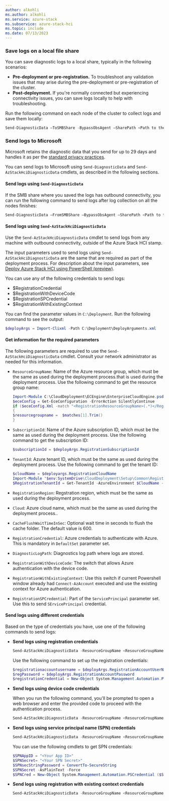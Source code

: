 ```yaml
---
author: alkohli
ms.author: alkohli
ms.service: azure-stack
ms.subservice: azure-stack-hci
ms.topic: include
ms.date: 07/13/2023
---
```


### Save logs on a local file share

You can save diagnostic logs to a local share, typically in the following scenarios:

- **Pre-deployment or pre-registration.** To troubleshoot any validation issues that may arise during the pre-deployment or pre-registration of the cluster.
- **Post-deployment.** If you're normally connected but experiencing connectivity issues, you can save logs locally to help with troubleshooting.

Run the following command on each node of the cluster to collect logs and save them locally:

```powershell
Send-DiagnosticData –ToSMBShare -BypassObsAgent –SharePath <Path to the SMB share> -ShareCredential <Crendentials to connect to the SharePath>  
```

### Send logs to Microsoft

Microsoft retains the diagnostic data that you send for up to 29 days and handles it as per the [standard privacy practices](https://privacy.microsoft.com/).

You can send logs to Microsoft using `Send-DiagnosticData` and `Send-AzStackHciDiagnosticData` cmdlets, as described in the following sections.

#### Send logs using `Send-DiagnosticData`

If the SMB share where you saved the logs has outbound connectivity, you can run the following command to send logs after log collection on all the nodes finishes:

```powershell
Send-DiagnosticData –FromSMBShare –BypassObsAgent –SharePath <Path to the SMB share> -ShareCredential <Crendentials to connect to the SharePath>
```

#### Send logs using `Send-AzStackHciDiagnosticData`

Use the `Send-AzStackHciDiagnosticData` cmdlet to send logs from any machine with outbound connectivity, outside of the Azure Stack HCI stamp.

The input parameters used to send logs using `Send-AzStackHciDiagnosticData` are the same that are required as part of the deployment process. For description about the input parameters, see [Deploy Azure Stack HCI using PowerShell (preview)](../hci/deploy/deployment-tool-powershell.md).

You can use any of the following credentials to send logs:

- $RegistrationCredential
- $RegistrationWithDeviceCode
- $RegistrationSPCredential
- $RegistrationWithExistingContext

You can find the parameter values in `C:\Deployment`. Run the following command to see the output:

```powershell
$deployArgs = Import-Clixml -Path C:\Deployment\DeployArguments.xml
```

#### Get information for the required parameters

The following parameters are required to use the `Send-AzStackHciDiagnosticData` cmdlet. Consult your network administrator as needed for this information.

- `ResourceGroupName`: Name of the Azure resource group, which must be the same as used during the deployment process.that is used during the deployment process. Use the following command to get the resource group name:

   ```powershell
   Import-Module C:\CloudDeployment\ECEngine\EnterpriseCloudEngine.psd1 -ErrorAction SilentlyContinue
   $eceConfig = Get-EceConfiguration -ErrorAction SilentlyContinue
   if ($eceConfig.Xml -match "<RegistrationResourceGroupName>(.*)</RegistrationResourceGroupName>")
   {
   $resourcegroupname =  $matches[1].Trim()
   }
   ```

- `SubscriptionId`: Name of the Azure subscription ID, which must be the same as used during the deployment process. Use the following command to get the subscription ID:

   ```powershell
   $subscriptionId = $deployArgs.RegistrationSubscriptionId
   ```

- `TenantId`: Azure tenant ID, which must be the same as used during the deployment process. Use the following command to get the tenant ID:

   ```powershell
   $cloudName = $deployargs.RegistrationCloudName
   Import-Module "$env:SystemDrive\CloudDeployment\Setup\Common\RegistrationHelpers.psm1"
   $RegistrationTenantId = Get-TenantId -AzureEnvironment $CloudName -SubscriptionId $subscriptionid
   ```

- `RegistrationRegion`: Regstration region, which must be the same as used during the deployment process.

- `Cloud`: Azure cloud name, which must be the same as used during the deployment process..

- `CacheFlushWaitTimeInSec`: Optional wait time in seconds to flush the cache folder. The default value is 600.

- `RegistrationCredential`: Azure credentials to authenticate with Azure. This is mandatory in `DefaultSet` parameter set.

- `DiagnosticLogPath`: Diagnostics log path where logs are stored.

- `RegistrationWithDeviceCode`: The switch that allows Azure authentication with the device code.

- `RegistrationWithExistingContext`: Use this switch if current Powershell window already had `Connect-AzAccount` executed and use the existing context for Azure authentication.

- `RegistrationSPCredential`: Part of the `ServicePrincipal` parameter set. Use this to send `SErvicePrincipal` credential.

#### Send logs using different credentials

Based on the type of credentials you have, use one of the following commands to send logs:

- **Send logs using registration credentials**

   ```powershell
   Send-AzStackHciDiagnosticData -ResourceGroupName <ResourceGroupName> -SubscriptionId <SubscriptionId> -TenantId <TenantId> -RegistrationCredential <RegistrationCredential> -DiagnosticLogPath <LogPath> -RegistrationRegion <RegionName> -Cloud <AzureCloud>
   ```

   Use the following command to set up the registration credentials:

   ```powershell
   $registrationaccountusername = $deployArgs.RegistrationAccountUserName
   $regPassword = $deployArgs.RegistrationAccountPassword
   $registrationCredential = New-Object System.Management.Automation.PSCredential -ArgumentList $registrationaccountusername, (ConvertTo-SecureString -AsPlainText $regPassword -Force) $registrationCredential
   ```

- **Send logs using device code credentials**

   When you run the following command, you'll be prompted to open a web browser and enter the provided code to proceed with the authentication process.

   ```powershell
   Send-AzStackHciDiagnosticData -ResourceGroupName <ResourceGroupName> -SubscriptionId <SubscriptionId> -TenantId <TenantId> - RegistrationWithDeviceCode -DiagnosticLogPath <LogPath> -RegistrationRegion <RegionName> -Cloud <AzureCloud>    
   ```

- **Send logs using service principal name (SPN) credentials**

   ```powershell
   Send-AzStackHciDiagnosticData -ResourceGroupName <ResourceGroupName> -SubscriptionId <SubscriptionId> -TenantId <TenantId> - RegistrationSPCredential <RegistrationSPCredential> -DiagnosticLogPath <LogPath> -RegistrationRegion <RegionName> -Cloud <AzureCloud>
   ```

   You can use the following cmdlets to get SPN credentials:

   ```powershell
   $SPNAppID = "<Your App ID>"  
   $SPNSecret= "<Your SPN Secret>"  
   $SPNsecStringPassword = ConvertTo-SecureString  
   $SPNSecret -AsPlainText -Force  
   $SPNCred = New-Object System.Management.Automation.PSCredential ($SPNAppID, $SPNsecStringPassword)
   ```

- **Send logs using registration with existing context credentials**

   ```powershell
   Send-AzStackHciDiagnosticData -ResourceGroupName <ResourceGroupName> -SubscriptionId <SubscriptionId> -TenantId <TenantId> - RegistrationWithExistingContext -DiagnosticLogPath <LogPath> - RegistrationRegion <RegionName> -Cloud <AzureCloud>        
   ```